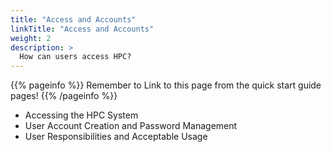 ```yaml
---
title: "Access and Accounts"
linkTitle: "Access and Accounts"
weight: 2
description: >
  How can users access HPC?
---
```


{{% pageinfo %}}
Remember to Link to this page from the quick start guide pages!
{{% /pageinfo %}}

* Accessing the HPC System
* User Account Creation and Password Management
* User Responsibilities and Acceptable Usage